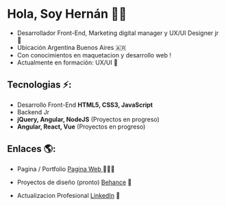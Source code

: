
# Hola, Soy Hernán 👋🏼

  - Desarrollador Front-End, Marketing digital manager y UX/UI Designer jr 🚀 
  - Ubicación Argentina Buenos Aires 🇦🇷
  - Con conocimientos en maquetacion  y desarrollo web !
  - Actualmente en formación: UX/UI :art:

## Tecnologias ⚡: 
- Desarrollo Front-End **HTML5, CSS3, JavaScript**
- Backend Jr
- **jQuery, Angular, NodeJS** (Proyectos en progreso)
- **Angular, React, Vue** (Proyectos en progreso)
 
## Enlaces 🌎: 
- Pagina / Portfolio <a href="https://hernanflores.netlify.app/"> Pagina Web </a> 👨🏻‍💻
- Proyectos de diseño (pronto) <a href="https://www.behance.net/IamHernanFlores"> Behance</a> 🎨

- Actualizacion Profesional <a href="https://www.linkedin.com/in/hern%C3%A1nfloresdeveloper/">LinkedIn</a> 💼
































